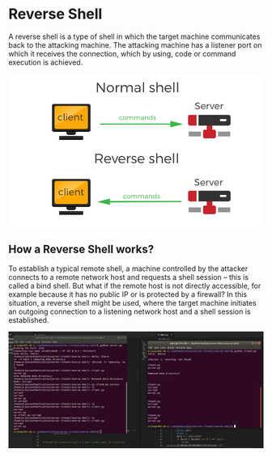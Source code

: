 # Reverse Shell
A reverse shell is a type of shell in which the target machine communicates back to the attacking machine. The attacking machine has a listener port on which it receives the connection, which by using, code or command execution is achieved.

![Reverse Shell](reverse.png)

## How a Reverse Shell works?
To establish a typical remote shell, a machine controlled by the attacker connects to a remote network host and requests a shell session – this is called a bind shell. But what if the remote host is not directly accessible, for example because it has no public IP or is protected by a firewall? In this situation, a reverse shell might be used, where the target machine initiates an outgoing connection to a listening network host and a shell session is established.

![Python example](reverseshell.png)

